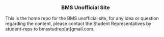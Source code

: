 ### <center> BMS Unofficial Site </center>

This is the home repo for the BMS unofficial site, for any idea or question regarding the content, please contact the Student Representatives by student-reps to bmsstudrep[at]gmail.com.
